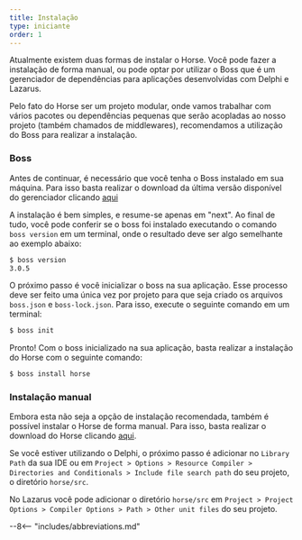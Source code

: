 ```yaml
---
title: Instalação
type: iniciante
order: 1
---
```


Atualmente existem duas formas de instalar o Horse. Você pode fazer a instalação de forma manual, ou pode optar por utilizar o Boss que é um gerenciador de dependências para aplicações desenvolvidas com Delphi e Lazarus. 

Pelo fato do Horse ser um projeto modular, onde vamos trabalhar com vários pacotes ou dependências pequenas que serão acopladas ao nosso projeto (também chamados de middlewares), recomendamos a utilização do Boss para realizar a instalação.
### Boss

Antes de continuar, é necessário que você tenha o Boss instalado em sua máquina. Para isso basta realizar o download da última versão disponível do gerenciador clicando [aqui](https://github.com/hashload/boss/releases/latest)

A instalação é bem simples, e resume-se apenas em "next". Ao final de tudo, você pode conferir se o boss foi instalado executando o comando `boss version` em um terminal, onde o resultado deve ser algo semelhante ao exemplo abaixo:

``` bash
$ boss version
3.0.5
```

O próximo passo é você inicializar o boss na sua aplicação. Esse processo deve ser feito uma única vez por projeto para que seja criado os arquivos `boss.json` e `boss-lock.json`. Para isso, execute o seguinte comando em um terminal: 

``` bash
$ boss init
```

Pronto! Com o boss inicializado na sua aplicação, basta realizar a instalação do Horse com o seguinte comando:

``` bash
$ boss install horse
```

### Instalação manual

Embora esta não seja a opção de instalação recomendada, também é possível instalar o Horse de forma manual. Para isso, basta realizar o download do Horse clicando 
[aqui](https://github.com/HashLoad/boss/releases/latest).

Se você estiver utilizando o Delphi, o próximo passo é adicionar no `Library Path` da sua IDE ou em `Project > Options > Resource Compiler > Directories and Conditionals > Include file search path` do seu projeto, o diretório `horse/src`.

No Lazarus você pode adicionar o diretório `horse/src` em `Project > Project Options > Compiler Options > Path > Other unit files` do seu projeto.

--8<-- "includes/abbreviations.md"